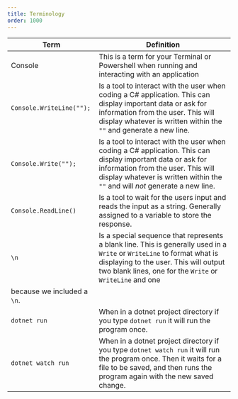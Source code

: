 ```yaml
---
title: Terminology
order: 1000
---
```


| Term                     | Definition                                                                                                                                                                                                                        |
| ------------------------ | --------------------------------------------------------------------------------------------------------------------------------------------------------------------------------------------------------------------------------- |
| Console                  | This is a term for your Terminal or Powershell when running and interacting with an application                                                                                                                                   |
| `Console.WriteLine("");` | Is a tool to interact with the user when coding a C# application. This can display important data or ask for information from the user. This will display whatever is written within the `""` and generate a new line.            |
| `Console.Write("");`     | Is a tool to interact with the user when coding a C# application. This can display important data or ask for information from the user. This will display whatever is written within the `""` and will _not_ generate a new line. |
| `Console.ReadLine()`     | Is a tool to wait for the users input and reads the input as a string. Generally assigned to a variable to store the response.                                                                                                    |
| `\n`                     | Is a special sequence that represents a blank line. This is generally used in a `Write` or `WriteLine` to format what is displaying to the user. This will output two blank lines, one for the `Write` or `WriteLine` and one
because we included a `\n`.                                                                                 |
| `dotnet run`             | When in a dotnet project directory if you type `dotnet run` it will run the program once.                                                                                                                                         |
| `dotnet watch run`       | When in a dotnet project directory if you type `dotnet watch run` it will run the program once. Then it waits for a file to be saved, and then runs the program again with the new saved change.                                  |
